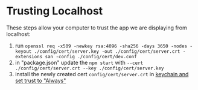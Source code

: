# Trusting Localhost

These steps allow your computer to trust the app we are displaying from localhost:

1. run `openssl req -x509 -newkey rsa:4096 -sha256 -days 3650 -nodes -keyout ./config/cert/server.key -out ./config/cert/server.crt -extensions san -config ./config/cert/dev.conf`
2. in "package.json" update the `npm start` with `--cert ./config/cert/server.crt --key ./config/cert/server.key`
3. install the newly created cert `config/cert/server.crt` in [keychain and set trust to "Always"](https://www.youtube.com/watch?v=TGrX8XgSuZ4)
